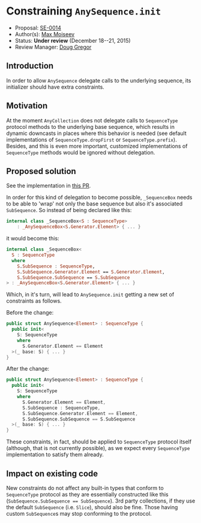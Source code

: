# Constraining `AnySequence.init`

* Proposal: [SE-0014](https://github.com/apple/swift-evolution/blob/master/proposals/0014-constrained-AnySequence.md)
* Author(s): [Max Moiseev](https://github.com/moiseev)
* Status: **Under review** (December 18--21, 2015)
* Review Manager: [Doug Gregor](https://github.com/DougGregor)

## Introduction

In order to allow `AnySequence` delegate calls to the underlying sequence,
its initializer should have extra constraints.

## Motivation

At the moment `AnyCollection` does not delegate calls to `SequenceType` protocol
methods to the underlying base sequence, which results in dynamic downcasts in
places where this behavior is needed (see default implementations of
`SequenceType.dropFirst` or `SequenceType.prefix`). Besides, and this is even
more important, customized implementations of `SequenceType` methods would be
ignored without delegation.

## Proposed solution

See the implementation in [this PR](https://github.com/apple/swift/pull/220).

In order for this kind of delegation to become possible, `_SequenceBox` needs to
be able to 'wrap' not only the base sequence but also it's associated
`SubSequence`. So instead of being declared like this:

~~~~Swift
internal class _SequenceBox<S : SequenceType>
    : _AnySequenceBox<S.Generator.Element> { ... }
~~~~

it would become this:

~~~~Swift
internal class _SequenceBox<
  S : SequenceType
  where
    S.SubSequence : SequenceType,
    S.SubSequence.Generator.Element == S.Generator.Element,
    S.SubSequence.SubSequence == S.SubSequence
> : _AnySequenceBox<S.Generator.Element> { ... }
~~~~

Which, in it's turn, will lead to `AnySequence.init` getting a new set of
constraints as follows.

Before the change:

~~~~Swift
public struct AnySequence<Element> : SequenceType {
  public init<
    S: SequenceType
    where
      S.Generator.Element == Element
  >(_ base: S) { ... }
}
~~~~

After the change:

~~~~Swift
public struct AnySequence<Element> : SequenceType {
  public init<
    S: SequenceType
    where
      S.Generator.Element == Element,
      S.SubSequence : SequenceType,
      S.SubSequence.Generator.Element == Element,
      S.SubSequence.SubSequence == S.SubSequence
  >(_ base: S) { ... }
}
~~~~

These constraints, in fact, should be applied to `SequenceType` protocol itself
(although, that is not currently possible), as we expect every `SequenceType`
implementation to satisfy them already.

## Impact on existing code

New constraints do not affect any built-in types that conform to
`SequenceType` protocol as they are essentially constructed like this
(`SubSequence.SubSequence == SubSequence`). 3rd party collections, if they use
the default `SubSequence` (i.e. `Slice`), should also be fine. Those having
custom `SubSequence`s may stop conforming to the protocol.
